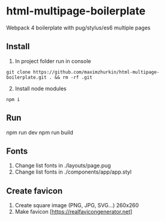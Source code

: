 # html-multipage-boilerplate
Webpack 4 boilerplate with pug/stylus/es6 multiple pages

## Install
1. In project folder run in console
```
git clone https://github.com/maximzhurkin/html-multipage-boilerplate.git . && rm -rf .git
```
2. Install node modules
```
npm i
```

## Run
npm run dev
npm run build

## Fonts
1) Change list fonts in ./layouts/page.pug
2) Change list fonts in ./components/app/app.styl

## Create favicon
1) Create square image (PNG, JPG, SVG...) 260x260
2) Make favicon [https://realfavicongenerator.net]
